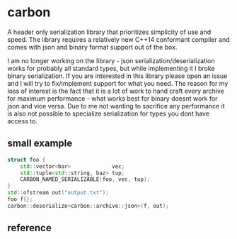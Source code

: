 # carbon
A header only serialization library that prioritizes simplicity of use and speed.
The library requires a relatively new C++14 conformant compiler and comes with json and binary format support out of the box.

I am no longer working on the library - json serialization/deserialization works for probably all standard types, but while implementing it I broke binary serialization. If you are interested in this library please open an issue and I will try to fix/implement support for what you need. The reason for my loss of interest is the fact that it is a lot of work to hand craft every archive for maximum performance - what works best for binary doesnt work for json and vice versa. Due to me not wanting to sacrifice any performance it is also not possible to specialize serialization for types you dont have access to.

## small example
```cpp
struct foo {
    std::vector<bar>             vec;
    std::tuple<std::string, baz> tup;
    CARBON_NAMED_SERIALIZABLE(foo, vec, tup);
}
std::ofstream out("output.txt");
foo f{};
carbon::deserialize<carbon::archive::json>(f, out);
```

## reference

